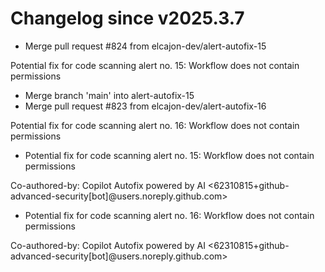 # Changelog since v2025.3.7
- Merge pull request #824 from elcajon-dev/alert-autofix-15

Potential fix for code scanning alert no. 15: Workflow does not contain permissions 
- Merge branch 'main' into alert-autofix-15 
- Merge pull request #823 from elcajon-dev/alert-autofix-16

Potential fix for code scanning alert no. 16: Workflow does not contain permissions 
- Potential fix for code scanning alert no. 15: Workflow does not contain permissions

Co-authored-by: Copilot Autofix powered by AI <62310815+github-advanced-security[bot]@users.noreply.github.com> 
- Potential fix for code scanning alert no. 16: Workflow does not contain permissions

Co-authored-by: Copilot Autofix powered by AI <62310815+github-advanced-security[bot]@users.noreply.github.com> 
